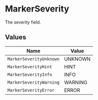 # MarkerSeverity

The severity field.


## Values

| Name                    | Value                   |
| ----------------------- | ----------------------- |
| `MarkerSeverityUnknown` | UNKNOWN                 |
| `MarkerSeverityHint`    | HINT                    |
| `MarkerSeverityInfo`    | INFO                    |
| `MarkerSeverityWarning` | WARNING                 |
| `MarkerSeverityError`   | ERROR                   |